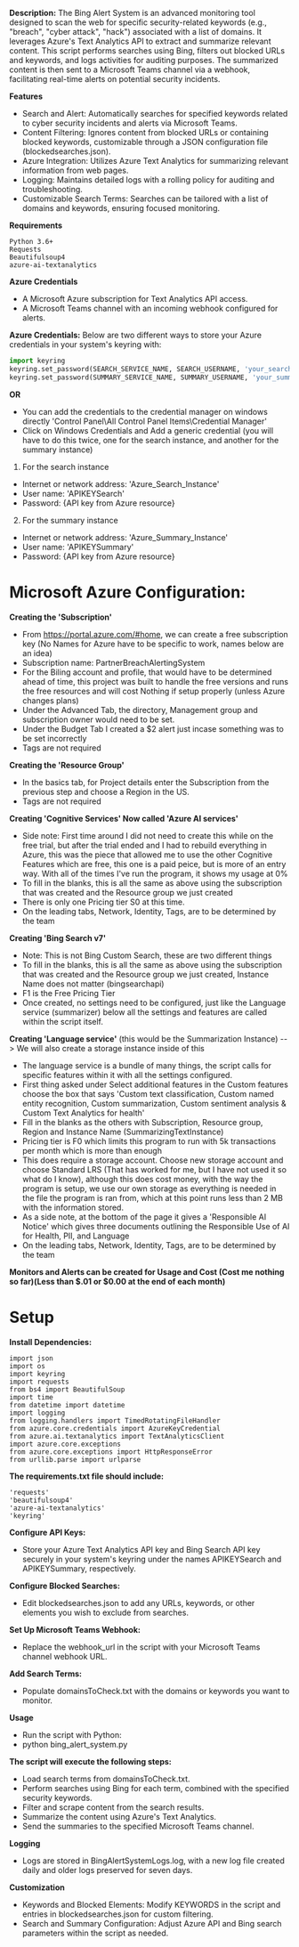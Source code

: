 **Description:**
The Bing Alert System is an advanced monitoring tool designed to scan the web for specific security-related keywords (e.g., "breach", "cyber attack", "hack") associated with a list of domains. It leverages Azure's Text Analytics API to extract and summarize relevant content. This script performs searches using Bing, filters out blocked URLs and keywords, and logs activities for auditing purposes. The summarized content is then sent to a Microsoft Teams channel via a webhook, facilitating real-time alerts on potential security incidents.

**Features**
- Search and Alert: Automatically searches for specified keywords related to cyber security incidents and alerts via Microsoft Teams.
- Content Filtering: Ignores content from blocked URLs or containing blocked keywords, customizable through a JSON configuration file (blockedsearches.json).
- Azure Integration: Utilizes Azure Text Analytics for summarizing relevant information from web pages.
- Logging: Maintains detailed logs with a rolling policy for auditing and troubleshooting.
- Customizable Search Terms: Searches can be tailored with a list of domains and keywords, ensuring focused monitoring.

**Requirements**
```
Python 3.6+
Requests
Beautifulsoup4
azure-ai-textanalytics
```

**Azure Credentials**
- A Microsoft Azure subscription for Text Analytics API access.
- A Microsoft Teams channel with an incoming webhook configured for alerts.

**Azure Credentials:** Below are two different ways to store your Azure credentials in your system's keyring with:
```python
import keyring
keyring.set_password(SEARCH_SERVICE_NAME, SEARCH_USERNAME, 'your_search_api_key')
keyring.set_password(SUMMARY_SERVICE_NAME, SUMMARY_USERNAME, 'your_summary_api_key')
```
**OR**
- You can add the credentials to the credential manager on windows directly 'Control Panel\All Control Panel Items\Credential Manager'
- Click on Windows Credentials and Add a generic credential (you will have to do this twice, one for the search instance, and another for the summary instance)

1. For the search instance
- Internet or network address: 'Azure_Search_Instance'
- User name: 'APIKEYSearch'
- Password: {API key from Azure resource}

2. For the summary instance
- Internet or network address: 'Azure_Summary_Instance'
- User name: 'APIKEYSummary'
- Password: {API key from Azure resource}

# Microsoft Azure Configuration:

**Creating the 'Subscription'**
- From https://portal.azure.com/#home, we can create a free subscription key (No Names for Azure have to be specific to work, names below are an idea)
- Subscription name: PartnerBreachAlertingSystem
- For the Biling account and profile, that would have to be determined ahead of time, this project was built to handle the free versions and runs the free 
  resources and will cost Nothing if setup properly (unless Azure changes plans)
- Under the Advanced Tab, the directory, Management group and subscription owner would need to be set.
- Under the Budget Tab I created a $2 alert just incase something was to be set incorrectly
- Tags are not required

**Creating the 'Resource Group'**
- In the basics tab, for Project details enter the Subscription from the previous step and choose a Region in the US.
- Tags are not required

**Creating 'Cognitive Services'  Now called 'Azure AI services'**
- Side note: First time around I did not need to create this while on the free trial, but after the trial ended and I had to rebuild everything in Azure, this was the piece that allowed me to use the other Cognitive Features which are free, this one is a paid peice, but is more of an entry way. With all of the times I've run the program, it shows my usage at 0%
- To fill in the blanks, this is all the same as above using the subscription that was created and the Resource group we just created
- There is only one Pricing tier S0 at this time.
- On the leading tabs, Network, Identity, Tags, are to be determined by the team

**Creating 'Bing Search v7'**
- Note: This is not Bing Custom Search, these are two different things
- To fill in the blanks, this is all the same as above using the subscription that was created and the Resource group we just created, Instance Name does not matter (bingsearchapi)
- F1 is the Free Pricing Tier
- Once created, no settings need to be configured, just like the Language service (summarizer) below all the settings and features are called within the script itself.

**Creating 'Language service'** (this would be the Summarization Instance)  --> We will also create a storage instance inside of this
- The language service is a bundle of many things, the script calls for specific features within it with all the settings configured.
- First thing asked under Select additional features in the Custom features choose the box that says 'Custom text classification, Custom named entity recognition, 
  Custom summarization, Custom sentiment analysis & Custom Text Analytics for health'
- Fill in the blanks as the others with Subscription, Resource group, Region and Instance Name (SummarizingTextInstance)
- Pricing tier is F0 which limits this program to run with 5k transactions per month which is more than enough
- This does require a storage account. Choose new storage account and choose Standard LRS (That has worked for me, but I have not used it so what do I know), although this does cost money, 
  with the way the program is setup, we use our own storage as everything is needed in the file the program is ran from, which at this point runs less than 2 MB with the information stored.
- As a side note, at the bottom of the page it gives a 'Responsible AI Notice' which gives three documents outlining the Responsible Use of AI for Health, PII, and Language
- On the leading tabs, Network, Identity, Tags, are to be determined by the team

**Monitors and Alerts can be created for Usage and Cost (Cost me nothing so far)(Less than $.01 or $0.00 at the end of each month)**

# **Setup**

**Install Dependencies:**
```
import json
import os
import keyring
import requests
from bs4 import BeautifulSoup
import time
from datetime import datetime
import logging
from logging.handlers import TimedRotatingFileHandler
from azure.core.credentials import AzureKeyCredential
from azure.ai.textanalytics import TextAnalyticsClient
import azure.core.exceptions
from azure.core.exceptions import HttpResponseError
from urllib.parse import urlparse
```

**The requirements.txt file should include:**
```
'requests'
'beautifulsoup4'
'azure-ai-textanalytics'
'keyring'
```
**Configure API Keys:**
- Store your Azure Text Analytics API key and Bing Search API key securely in your system's keyring under the names APIKEYSearch and APIKEYSummary, respectively.

**Configure Blocked Searches:**
- Edit blockedsearches.json to add any URLs, keywords, or other elements you wish to exclude from searches.

**Set Up Microsoft Teams Webhook:**
- Replace the webhook_url in the script with your Microsoft Teams channel webhook URL.

**Add Search Terms:**
- Populate domainsToCheck.txt with the domains or keywords you want to monitor.

**Usage**
- Run the script with Python:
- python bing_alert_system.py

**The script will execute the following steps:**
- Load search terms from domainsToCheck.txt.
- Perform searches using Bing for each term, combined with the specified security keywords.
- Filter and scrape content from the search results.
- Summarize the content using Azure's Text Analytics.
- Send the summaries to the specified Microsoft Teams channel.

**Logging**
- Logs are stored in BingAlertSystemLogs.log, with a new log file created daily and older logs preserved for seven days.

**Customization**
- Keywords and Blocked Elements: Modify KEYWORDS in the script and entries in blockedsearches.json for custom filtering.
- Search and Summary Configuration: Adjust Azure API and Bing search parameters within the script as needed.
